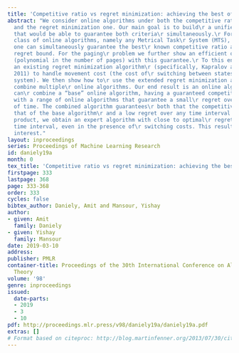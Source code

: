 ```yaml
---
title: 'Competitive ratio vs regret minimization: achieving the best of both worlds'
abstract: "We consider online algorithms under both the competitive ratio\r criteria
  and the regret minimization one. Our main goal is to build\r a unified methodology
  that would be able to guarantee both criteria\r simultaneously.\r For a general
  class of online algorithms, namely any Metrical Task\r System (MTS), we show that
  one can simultaneously guarantee the best\r known competitive ratio and a natural
  regret bound. For the paging\r problem we further show an efficient online algorithm
  (polynomial in the number of pages) with this guarantee.\r To this end, we extend
  an existing regret minimization algorithm\r (specifically, Kapralov and Panigrahy
  2011) to handle movement cost (the cost of\r switching between states of the online
  system). We then show how to\r use the extended regret minimization algorithm to
  combine multiple\r online algorithms. Our end result is an online algorithm that
  can\r combine a “base” online algorithm, having a guaranteed competitive\r ratio,
  with a range of online algorithms that guarantee a small\r regret over any interval
  of time. The combined algorithm guarantees\r both that the competitive ratio matches
  that of the base algorithm\r and a low regret over any time interval.\r As a by
  product, we obtain an expert algorithm with close to optimal\r regret bound on every
  time interval, even in the presence of\r switching costs. This result is of independent
  interest."
layout: inproceedings
series: Proceedings of Machine Learning Research
id: daniely19a
month: 0
tex_title: 'Competitive ratio vs regret minimization: achieving the best of both worlds'
firstpage: 333
lastpage: 368
page: 333-368
order: 333
cycles: false
bibtex_author: Daniely, Amit and Mansour, Yishay
author:
- given: Amit
  family: Daniely
- given: Yishay
  family: Mansour
date: 2019-03-10
address: 
publisher: PMLR
container-title: Proceedings of the 30th International Conference on Algorithmic Learning
  Theory
volume: '98'
genre: inproceedings
issued:
  date-parts:
  - 2019
  - 3
  - 10
pdf: http://proceedings.mlr.press/v98/daniely19a/daniely19a.pdf
extras: []
# Format based on citeproc: http://blog.martinfenner.org/2013/07/30/citeproc-yaml-for-bibliographies/
---
```

